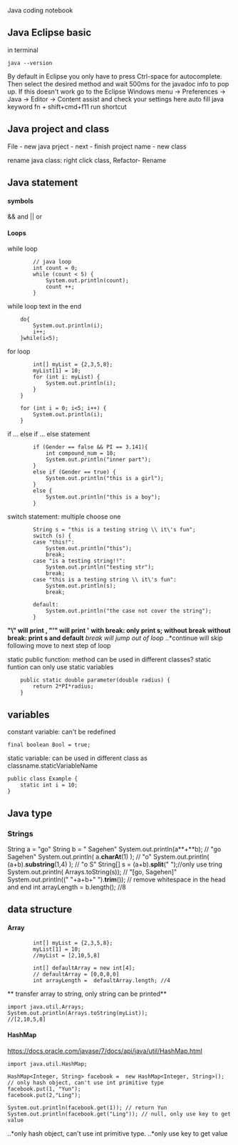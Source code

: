Java coding notebook

## Java Eclipse basic
in terminal
```
java --version
```

By default in Eclipse you only have to press Ctrl-space for autocomplete. Then select the desired method and wait 500ms for the javadoc info to pop up. If this doesn't work go to the Eclipse Windows menu -> Preferences -> Java -> Editor -> Content assist and check your settings here auto fill java keyword
fn + shift+cmd+f11  run shortcut

## Java project and class
File - new java prject - next - finish
project name - new class

rename java class: right click class, Refactor- Rename

## Java statement

#### symbols
&& and || or

#### Loops

while loop

```
		// java loop
		int count = 0;
		while (count < 5) {
			System.out.println(count);
			count ++;
		}
```

while loop text in the end
```
	do{
		System.out.println(i);
		i++;
	}while(i<5);
```

for loop
```
		int[] myList = {2,3,5,8};
		myList[1] = 10;
		for (int i: myList) {
			System.out.println(i);
		}
	}
```

```
    for (int i = 0; i<5; i++) {
        System.out.println(i);
    }
```

if ... else if ... else statement
```
		if (Gender == false && PI == 3.141){
			int compound_num = 10;
			System.out.println("inner part");
		}
		else if (Gender == true) {
			System.out.println("this is a girl");
		}
		else {
			System.out.println("this is a boy");
		}
```

switch statement: multiple choose one
```
		String s = "this is a testing string \\ it\'s fun";
		switch (s) {
		case "this!":
			System.out.println("this");
			break;
		case "is a testing string!!":
			System.out.println("testing str");
			break;
		case "this is a testing string \\ it\'s fun":
			System.out.println(s);
			break; 
		
        default:
			System.out.println("the case not cover the string");
		}
```
**"\\" will print \, "\'" will print '**
__with break: only print s; without break   without break: print s and default__
*break will jump out of loop*
..*continue will skip following move to next step of loop


static public function: method can be used in different classes?
static funtion can only use static variables
```
	public static double parameter(double radius) {
		return 2*PI*radius;
	}
```

## variables

constant variable: can't be redefined
```
final boolean Bool = true;
```

static variable: can be used in different class as classname.staticVariableName
```
public class Example {
    static int i = 10;
}
```

## Java type

### Strings

String a = "go"
String b = " Sagehen"
System.out.println(a**+**b); // "go Sagehen"
System.out.println( a.**charAt**(1) ); // "o"
System.out.println( (a+b).**substring**(1,4) ); // "o S"
String[] s = (a+b).**split**(" ");//only use tring 
System.out.println( Arrays.toString(s)); // "[go, Sagehen]"
System.out.println((" "+a+b+"  ").**trim**()); // remove whitespace in the head and end 
int arrayLength = b.length(); //8



## data structure

#### Array
```
		int[] myList = {2,3,5,8};
		myList[1] = 10;
        //myList = [2,10,5,8]

        int[] defaultArray = new int[4];
        // defaultArray = [0,0,0,0]
        int arrayLength =  defaultArray.length; //4

```

** transfer array to string, only string can be printed**
```
import java.util.Arrays;
System.out.println(Arrays.toString(myList));
//[2,10,5,8]
```

#### HashMap
https://docs.oracle.com/javase/7/docs/api/java/util/HashMap.html
```
import java.util.HashMap;

HashMap<Integer, String> facebook =  new HashMap<Integer, String>();
// only hash object, can't use int primitive type
facebook.put(1, "Yun");
facebook.put(2,"Ling");

System.out.println(facebook.get(1)); // return Yun
System.out.println(facebook.get("Ling")); // null, only use key to get value
```
..*only hash object, can't use int primitive type.
..*only use key to get value
